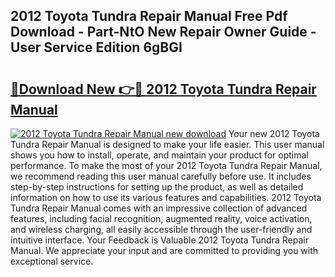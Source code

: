 ## 2012 Toyota Tundra Repair Manual Free Pdf Download - Part-NtO New Repair Owner Guide - User Service Edition 6gBGI

# <h2><a href="http://bc40026.oget.top/?id=2012+Toyota+Tundra+Repair+Manual">🔗Download New 👉🔴 2012 Toyota Tundra Repair Manual</a></h2>

[![2012 Toyota Tundra Repair Manual new download](https://i.imgur.com/5g1atiW.png)](http://bc40026.oget.top/?id=2012+Toyota+Tundra+Repair+Manual)
Your new 2012 Toyota Tundra Repair Manual is designed to make your life easier. This user manual shows you how to install, operate, and maintain your product for optimal performance. To make the most of your 2012 Toyota Tundra Repair Manual, we recommend reading this user manual carefully before use. It includes step-by-step instructions for setting up the product, as well as detailed information on how to use its various features and capabilities. 2012 Toyota Tundra Repair Manual comes with an impressive collection of advanced features, including facial recognition, augmented reality, voice activation, and wireless charging, all easily accessible through the user-friendly and intuitive interface. Your Feedback is Valuable 2012 Toyota Tundra Repair Manual. We appreciate your input and are committed to providing you with exceptional service.

